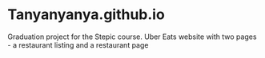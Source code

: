 # Tanyanyanya.github.io
Graduation project for the Stepic course. Uber Eats website with two pages - a restaurant listing and a restaurant page
